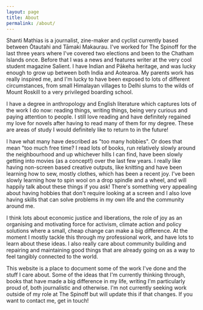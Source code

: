 ```yaml
---
layout: page
title: About
permalink: /about/
---
```


Shanti Mathias is a journalist, zine-maker and cyclist currently based between Ōtautahi and Tāmaki Makaurau. I've worked for The Spinoff for the last three years
where I've covered two elections and been to the Chatham Islands once. Before that I was a news and features writer at the very cool student magazine Salient. 
I have Indian and Pākeha heritage, and was lucky enough to grow up between both India and Aotearoa. My parents work has really inspired me, and I'm lucky to
have been exposed to lots of different circumstances, from small Himalayan villages to Delhi slums to the wilds of Mount Roskill to a very privileged boarding 
school. 

I have a degree in anthropology and English literature which captures lots of the work I do now: reading things, writing things, being very curious and paying 
attention to people. I still love reading and have definitely regained my love for novels after having to read many of them for my degree. These are areas of study 
I would definitely like to return to in the future!  

I have what many have described as "too many hobbies". Or does that mean "too much free time? I read lots of books, run relatively slowly around the neighbourhood and up
whichever hills I can find, have been slowly getting into movies (as a concept!) over the last few years. I really like having non-screen based creative outputs, like 
knitting and have been learning how to sew, mostly clothes, which has been a recent joy. I've been slowly learning how to spin wool on a drop spindle and a wheel, and will 
happily talk about these things if you ask! There's something very appealing about having hobbies that don't require looking at a screen and I also love having skills that 
can solve problems in my own life and the community around me. 

I think lots about economic justice and liberations, the role of joy as an organising and motivating force for activism, climate action and policy solutions where a small, 
cheap change can make a big difference. At the moment I mostly tackle this through my professional work, and have lots to learn about these ideas. I also really care about
community building and repairing and maintaining good things that are already going on as a way to feel tangibly connected to the world. 

This website is a place to document some of the work I've done and the stuff I care about. Some of the ideas that I'm currently thinking through, books that have made a big
difference in my life, writing I'm particularly proud of, both journalistic and otherwise. I'm not currently seeking work outside of my role at The Spinoff but will update
this if that changes. If you want to contact me, get in touch! 
